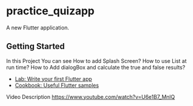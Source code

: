 # practice_quizapp

A new Flutter application.

## Getting Started

In this Project You can see
How to add Splash Screen?
How to use List at run time?
How to Add dialogBox and calculate the true and false results?

- [Lab: Write your first Flutter app](https://flutter.dev/docs/get-started/codelab)
- [Cookbook: Useful Flutter samples](https://flutter.dev/docs/cookbook)

Video Description https://www.youtube.com/watch?v=U6e1B7_MnlQ
